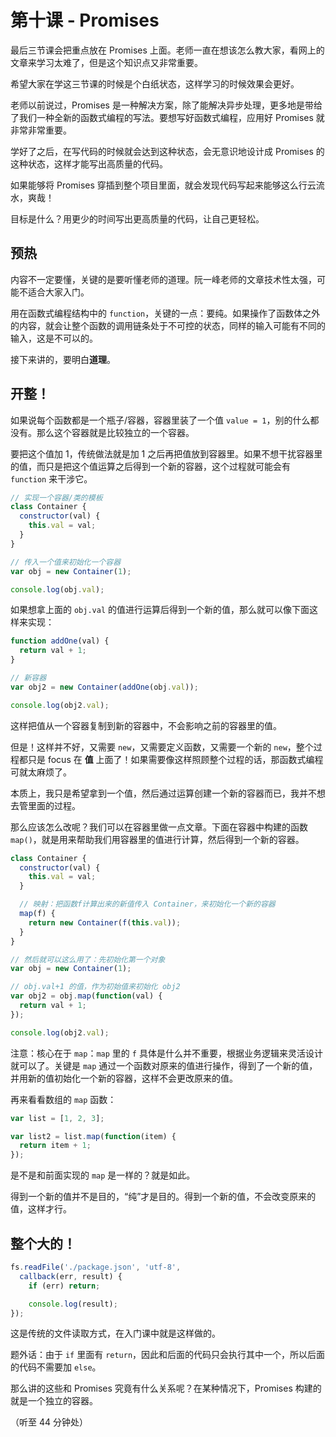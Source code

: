 # 第十课 - Promises

最后三节课会把重点放在 Promises 上面。老师一直在想该怎么教大家，看网上的文章来学习太难了，但是这个知识点又非常重要。

希望大家在学这三节课的时候是个白纸状态，这样学习的时候效果会更好。

老师以前说过，Promises 是一种解决方案，除了能解决异步处理，更多地是带给了我们一种全新的函数式编程的写法。要想写好函数式编程，应用好 Promises 就非常非常重要。

学好了之后，在写代码的时候就会达到这种状态，会无意识地设计成 Promises 的这种状态，这样才能写出高质量的代码。

如果能够将 Promises 穿插到整个项目里面，就会发现代码写起来能够这么行云流水，爽哉！

目标是什么？用更少的时间写出更高质量的代码，让自己更轻松。

## 预热

内容不一定要懂，关键的是要听懂老师的道理。阮一峰老师的文章技术性太强，可能不适合大家入门。

用在函数式编程结构中的 `function`，关键的一点：要纯。如果操作了函数体之外的内容，就会让整个函数的调用链条处于不可控的状态，同样的输入可能有不同的输入，这是不可以的。

接下来讲的，要明白**道理**。

## 开整！

如果说每个函数都是一个瓶子/容器，容器里装了一个值 `value = 1`，别的什么都没有。那么这个容器就是比较独立的一个容器。

要把这个值加 1，传统做法就是加 1 之后再把值放到容器里。如果不想干扰容器里的值，而只是把这个值运算之后得到一个新的容器，这个过程就可能会有 `function` 来干涉它。

```javascript
// 实现一个容器/类的模板
class Container {
  constructor(val) {
    this.val = val;
  }
}

// 传入一个值来初始化一个容器
var obj = new Container(1);

console.log(obj.val);
```

如果想拿上面的 `obj.val` 的值进行运算后得到一个新的值，那么就可以像下面这样来实现：

```javascript
function addOne(val) {
  return val + 1;
}

// 新容器
var obj2 = new Container(addOne(obj.val));

console.log(obj2.val);
```

这样把值从一个容器复制到新的容器中，不会影响之前的容器里的值。

但是！这样并不好，又需要 `new`，又需要定义函数，又需要一个新的 `new`，整个过程都只是 focus 在 **值** 上面了！如果需要像这样照顾整个过程的话，那函数式编程可就太麻烦了。

本质上，我只是希望拿到一个值，然后通过运算创建一个新的容器而已，我并不想去管里面的过程。

那么应该怎么改呢？我们可以在容器里做一点文章。下面在容器中构建的函数 `map()`，就是用来帮助我们用容器里的值进行计算，然后得到一个新的容器。

```javascript
class Container {
  constructor(val) {
    this.val = val;
  }

  // 映射：把函数f计算出来的新值传入 Container，来初始化一个新的容器
  map(f) {
    return new Container(f(this.val));
  }
}

// 然后就可以这么用了：先初始化第一个对象
var obj = new Container(1);

// obj.val+1 的值，作为初始值来初始化 obj2
var obj2 = obj.map(function(val) {
  return val + 1;
});

console.log(obj2.val);
```

注意：核心在于 `map`：`map` 里的 `f` 具体是什么并不重要，根据业务逻辑来灵活设计就可以了。关键是 `map` 通过一个函数对原来的值进行操作，得到了一个新的值，并用新的值初始化一个新的容器，这样不会更改原来的值。

再来看看数组的 `map` 函数：

```javascript
var list = [1, 2, 3];

var list2 = list.map(function(item) {
  return item + 1;
});
```

是不是和前面实现的 `map` 是一样的？就是如此。

得到一个新的值并不是目的，“纯”才是目的。得到一个新的值，不会改变原来的值，这样才行。

## 整个大的！

```javascript
fs.readFile('./package.json', 'utf-8',
  callback(err, result) {
    if (err) return;

    console.log(result);
});
```

这是传统的文件读取方式，在入门课中就是这样做的。

题外话：由于 `if` 里面有 `return`，因此和后面的代码只会执行其中一个，所以后面的代码不需要加 `else`。

那么讲的这些和 Promises 究竟有什么关系呢？在某种情况下，Promises 构建的就是一个独立的容器。

（听至 44 分钟处）
